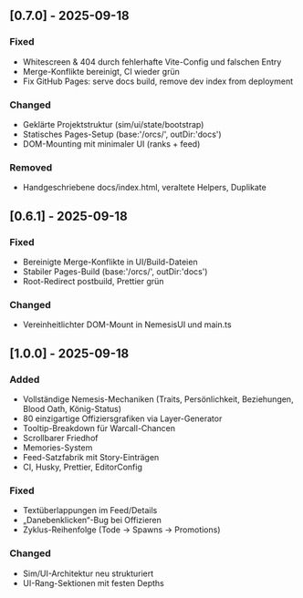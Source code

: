 ## [0.7.0] - 2025-09-18

### Fixed

- Whitescreen & 404 durch fehlerhafte Vite-Config und falschen Entry
- Merge-Konflikte bereinigt, CI wieder grün
- Fix GitHub Pages: serve docs build, remove dev index from deployment

### Changed

- Geklärte Projektstruktur (sim/ui/state/bootstrap)
- Statisches Pages-Setup (base:'/orcs/', outDir:'docs')
- DOM-Mounting mit minimaler UI (ranks + feed)

### Removed

- Handgeschriebene docs/index.html, veraltete Helpers, Duplikate

## [0.6.1] - 2025-09-18

### Fixed

- Bereinigte Merge-Konflikte in UI/Build-Dateien
- Stabiler Pages-Build (base:'/orcs/', outDir:'docs')
- Root-Redirect postbuild, Prettier grün

### Changed

- Vereinheitlichter DOM-Mount in NemesisUI und main.ts

## [1.0.0] - 2025-09-18

### Added

- Vollständige Nemesis-Mechaniken (Traits, Persönlichkeit, Beziehungen, Blood Oath, König-Status)
- 80 einzigartige Offiziersgrafiken via Layer-Generator
- Tooltip-Breakdown für Warcall-Chancen
- Scrollbarer Friedhof
- Memories-System
- Feed-Satzfabrik mit Story-Einträgen
- CI, Husky, Prettier, EditorConfig

### Fixed

- Textüberlappungen im Feed/Details
- „Danebenklicken“-Bug bei Offizieren
- Zyklus-Reihenfolge (Tode → Spawns → Promotions)

### Changed

- Sim/UI-Architektur neu strukturiert
- UI-Rang-Sektionen mit festen Depths
